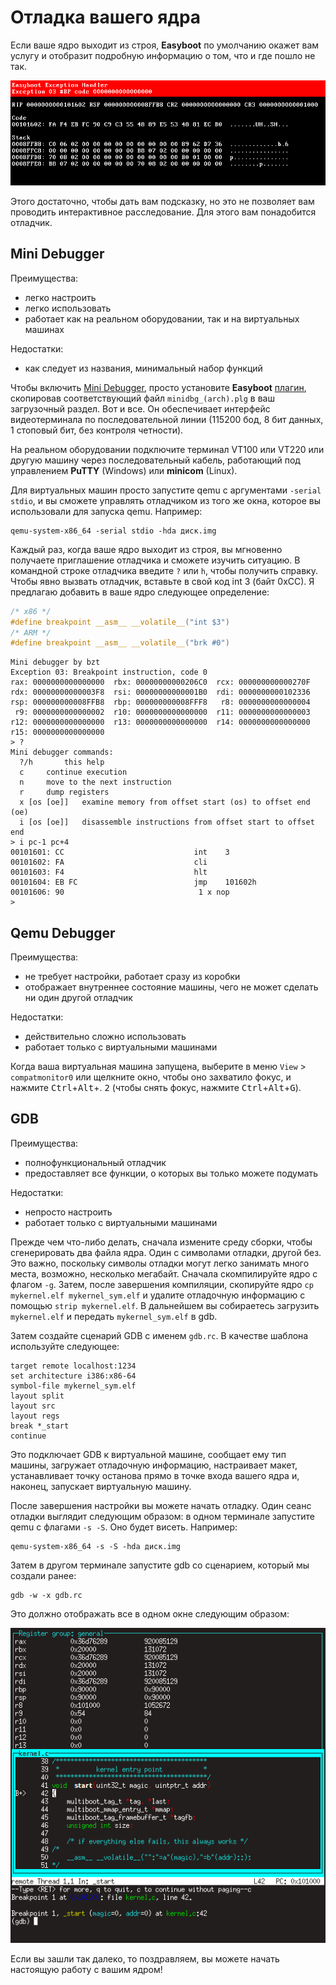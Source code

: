 Отладка вашего ядра
===================

Если ваше ядро выходит из строя, **Easyboot** по умолчанию окажет вам услугу и отобразит подробную информацию о том, что и где
пошло не так.

![](../exc.png)

Этого достаточно, чтобы дать вам подсказку, но это не позволяет вам проводить интерактивное расследование. Для этого вам понадобится
отладчик.

Mini Debugger
-------------

Преимущества:

- легко настроить
- легко использовать
- работает как на реальном оборудовании, так и на виртуальных машинах

Недостатки:

- как следует из названия, минимальный набор функций

Чтобы включить [Mini Debugger](https://gitlab.com/bztsrc/minidbg), просто установите **Easyboot** [плагин](plugins.md), скопировав
соответствующий файл `minidbg_(arch).plg` в ваш загрузочный раздел. Вот и все. Он обеспечивает интерфейс видеотерминала по
последовательной линии (115200 бод, 8 бит данных, 1 стоповый бит, без контроля четности).

На реальном оборудовании подключите терминал VT100 или VT220 или другую машину через последовательный кабель, работающий под
управлением **PuTTY** (Windows) или **minicom** (Linux).

Для виртуальных машин просто запустите qemu с аргументами `-serial stdio`, и вы сможете управлять отладчиком из того же окна,
которое вы использовали для запуска qemu. Например:

```
qemu-system-x86_64 -serial stdio -hda диск.img
```

Каждый раз, когда ваше ядро выходит из строя, вы мгновенно получаете приглашение отладчика и сможете изучить ситуацию. В командной
строке отладчика введите `?` или `h`, чтобы получить справку. Чтобы явно вызвать отладчик, вставьте в свой код int 3 (байт 0xCC). Я
предлагаю добавить в ваше ядро следующее определение:

```c
/* x86 */
#define breakpoint __asm__ __volatile__("int $3")
/* ARM */
#define breakpoint __asm__ __volatile__("brk #0")
```

```
Mini debugger by bzt
Exception 03: Breakpoint instruction, code 0
rax: 0000000000000000  rbx: 00000000000206C0  rcx: 000000000000270F
rdx: 00000000000003F8  rsi: 00000000000001B0  rdi: 0000000000102336
rsp: 000000000008FFB8  rbp: 000000000008FFF8   r8: 0000000000000004
 r9: 0000000000000002  r10: 0000000000000000  r11: 0000000000000003
r12: 0000000000000000  r13: 0000000000000000  r14: 0000000000000000
r15: 0000000000000000
> ?
Mini debugger commands:
  ?/h		this help
  c		continue execution
  n		move to the next instruction
  r		dump registers
  x [os [oe]]	examine memory from offset start (os) to offset end (oe)
  i [os [oe]]	disassemble instructions from offset start to offset end
> i pc-1 pc+4
00101601: CC                             int	3
00101602: FA                             cli
00101603: F4                             hlt
00101604: EB FC                          jmp	101602h
00101606: 90                              1 x nop
>
```

Qemu Debugger
-------------

Преимущества:

- не требует настройки, работает сразу из коробки
- отображает внутреннее состояние машины, чего не может сделать ни один другой отладчик

Недостатки:

- действительно сложно использовать
- работает только с виртуальными машинами

Когда ваша виртуальная машина запущена, выберите в меню `View` > `compatmonitor0` или щелкните окно, чтобы оно захватило фокус, и
нажмите <kbd>Ctrl</kbd>+<kbd>Alt</kbd>+. <kbd>2</kbd> (чтобы снять фокус, нажмите <kbd>Ctrl</kbd>+<kbd>Alt</kbd>+<kbd>G</kbd>).

GDB
---

Преимущества:

- полнофункциональный отладчик
- предоставляет все функции, о которых вы только можете подумать

Недостатки:

- непросто настроить
- работает только с виртуальными машинами

Прежде чем что-либо делать, сначала измените среду сборки, чтобы сгенерировать два файла ядра. Один с символами отладки, другой без.
Это важно, поскольку символы отладки могут легко занимать много места, возможно, несколько мегабайт. Сначала скомпилируйте ядро с
флагом `-g`. Затем, после завершения компиляции, скопируйте ядро `cp mykernel.elf mykernel_sym.elf` и удалите отладочную информацию
с помощью `strip mykernel.elf`. В дальнейшем вы собираетесь загрузить `mykernel.elf` и передать `mykernel_sym.elf` в gdb.

Затем создайте сценарий GDB с именем `gdb.rc`. В качестве шаблона используйте следующее:

```
target remote localhost:1234
set architecture i386:x86-64
symbol-file mykernel_sym.elf
layout split
layout src
layout regs
break *_start
continue
```

Это подключает GDB к виртуальной машине, сообщает ему тип машины, загружает отладочную информацию, настраивает макет, устанавливает
точку останова прямо в точке входа вашего ядра и, наконец, запускает виртуальную машину.

После завершения настройки вы можете начать отладку. Один сеанс отладки выглядит следующим образом: в одном терминале запустите qemu
с флагами `-s -S`. Оно будет висеть. Например:

```
qemu-system-x86_64 -s -S -hda диск.img
```

Затем в другом терминале запустите gdb со сценарием, который мы создали ранее:

```
gdb -w -x gdb.rc
```

Это должно отображать все в одном окне следующим образом:

![](../gdb.png)

Если вы зашли так далеко, то поздравляем, вы можете начать настоящую работу с вашим ядром!
